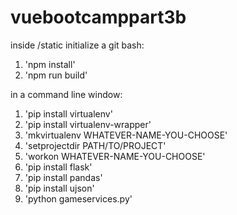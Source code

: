 # vuebootcamppart3b

inside /static initialize a git bash:
1. 'npm install'
2. 'npm run build'

in a command line window:
1. 'pip install virtualenv'
2. 'pip install virtualenv-wrapper'
3. 'mkvirtualenv WHATEVER-NAME-YOU-CHOOSE'
4. 'setprojectdir PATH/TO/PROJECT'
5. 'workon WHATEVER-NAME-YOU-CHOOSE'
6. 'pip install flask'
7. 'pip install pandas'
8. 'pip install ujson'
9. 'python gameservices.py'
